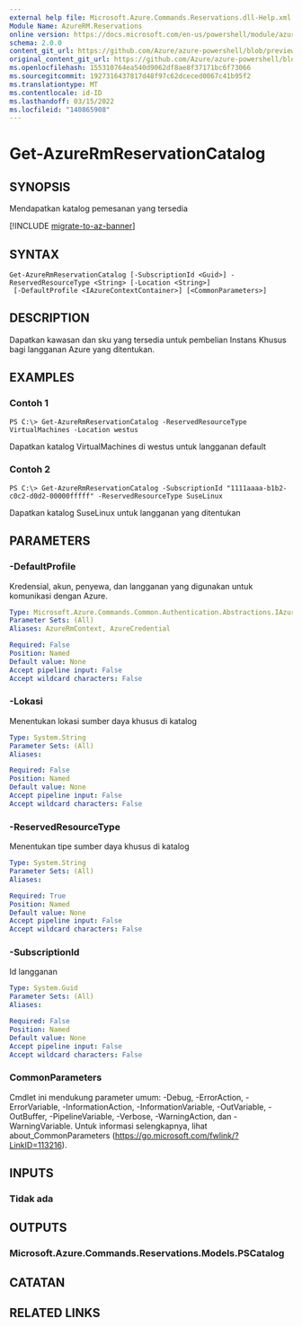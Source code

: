 ```yaml
---
external help file: Microsoft.Azure.Commands.Reservations.dll-Help.xml
Module Name: AzureRM.Reservations
online version: https://docs.microsoft.com/en-us/powershell/module/azurerm.reservations/get-azurermreservationcatalog
schema: 2.0.0
content_git_url: https://github.com/Azure/azure-powershell/blob/preview/src/ResourceManager/Reservations/Commands.Reservations/help/Get-AzureRmReservationCatalog.md
original_content_git_url: https://github.com/Azure/azure-powershell/blob/preview/src/ResourceManager/Reservations/Commands.Reservations/help/Get-AzureRmReservationCatalog.md
ms.openlocfilehash: 155310764ea540d9062df8ae8f37171bc6f73066
ms.sourcegitcommit: 1927316437817d48f97c62dceced0067c41b95f2
ms.translationtype: MT
ms.contentlocale: id-ID
ms.lasthandoff: 03/15/2022
ms.locfileid: "140865908"
---
```

# Get-AzureRmReservationCatalog

## SYNOPSIS
Mendapatkan katalog pemesanan yang tersedia

[!INCLUDE [migrate-to-az-banner](../../includes/migrate-to-az-banner.md)]

## SYNTAX

```
Get-AzureRmReservationCatalog [-SubscriptionId <Guid>] -ReservedResourceType <String> [-Location <String>]
 [-DefaultProfile <IAzureContextContainer>] [<CommonParameters>]
```

## DESCRIPTION
Dapatkan kawasan dan sku yang tersedia untuk pembelian Instans Khusus bagi langganan Azure yang ditentukan.

## EXAMPLES

### Contoh 1
```
PS C:\> Get-AzureRmReservationCatalog -ReservedResourceType VirtualMachines -Location westus
```

Dapatkan katalog VirtualMachines di westus untuk langganan default

### Contoh 2
```
PS C:\> Get-AzureRmReservationCatalog -SubscriptionId "1111aaaa-b1b2-c0c2-d0d2-00000fffff" -ReservedResourceType SuseLinux
```

Dapatkan katalog SuseLinux untuk langganan yang ditentukan

## PARAMETERS

### -DefaultProfile
Kredensial, akun, penyewa, dan langganan yang digunakan untuk komunikasi dengan Azure.

```yaml
Type: Microsoft.Azure.Commands.Common.Authentication.Abstractions.IAzureContextContainer
Parameter Sets: (All)
Aliases: AzureRmContext, AzureCredential

Required: False
Position: Named
Default value: None
Accept pipeline input: False
Accept wildcard characters: False
```

### -Lokasi
Menentukan lokasi sumber daya khusus di katalog

```yaml
Type: System.String
Parameter Sets: (All)
Aliases:

Required: False
Position: Named
Default value: None
Accept pipeline input: False
Accept wildcard characters: False
```

### -ReservedResourceType
Menentukan tipe sumber daya khusus di katalog

```yaml
Type: System.String
Parameter Sets: (All)
Aliases:

Required: True
Position: Named
Default value: None
Accept pipeline input: False
Accept wildcard characters: False
```

### -SubscriptionId
Id langganan

```yaml
Type: System.Guid
Parameter Sets: (All)
Aliases:

Required: False
Position: Named
Default value: None
Accept pipeline input: False
Accept wildcard characters: False
```

### CommonParameters
Cmdlet ini mendukung parameter umum: -Debug, -ErrorAction, -ErrorVariable, -InformationAction, -InformationVariable, -OutVariable, -OutBuffer, -PipelineVariable, -Verbose, -WarningAction, dan -WarningVariable. Untuk informasi selengkapnya, lihat about_CommonParameters (https://go.microsoft.com/fwlink/?LinkID=113216).

## INPUTS

### Tidak ada

## OUTPUTS

### Microsoft.Azure.Commands.Reservations.Models.PSCatalog

## CATATAN

## RELATED LINKS

